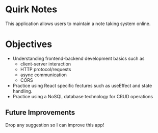# Quirk Notes
This application allows users to maintain a note taking system online.   

# Objectives
* Understanding frontend-backend development basics such as
  - client-server interaction
  - HTTP protocol/requests
  - async communication
  - CORS
* Practice using React specific fectures such as useEffect  and state handling.
* Practice using a NoSQL database technology for CRUD operations 

## Future Improvements
Drop any suggestion so I can improve this app!
